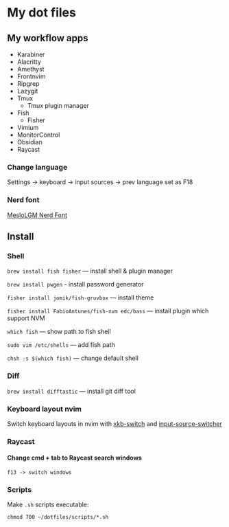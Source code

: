 # My dot files

## My workflow apps

- Karabiner
- Alacritty
- Amethyst
- Frontnvim
- Ripgrep
- Lazygit
- Tmux
  - Tmux plugin manager
- Fish
  - Fisher
- Vimium
- MonitorControl
- Obsidian
- Raycast

### Change language

Settings -> keyboard -> input sources -> prev language set as F18

### Nerd font

[MesloLGM Nerd Font](https://www.nerdfonts.com/font-downloads)

## Install

### Shell

`brew install fish fisher` — install shell & plugin manager

`brew install pwgen` - install password generator

`fisher install jomik/fish-gruvbox` — install theme

`fisher install FabioAntunes/fish-nvm edc/bass` — install plugin which support NVM

`which fish` — show path to fish shell

`sudo vim /etc/shells` — add fish path

`chsh -s $(which fish)` — change default shell

### Diff

`brew install difftastic` — install git diff tool

### Keyboard layout nvim

Switch keyboard layouts in nvim with [xkb-switch](https://github.com/ivanesmantovich/xkbswitch.nvim) and [input-source-switcher](https://github.com/vovkasm/input-source-switcher)

### Raycast

#### Change cmd + tab to Raycast search windows

`f13 -> switch windows`

### Scripts

Make `.sh` scripts executable:

`chmod 700 ~/dotfiles/scripts/*.sh`
